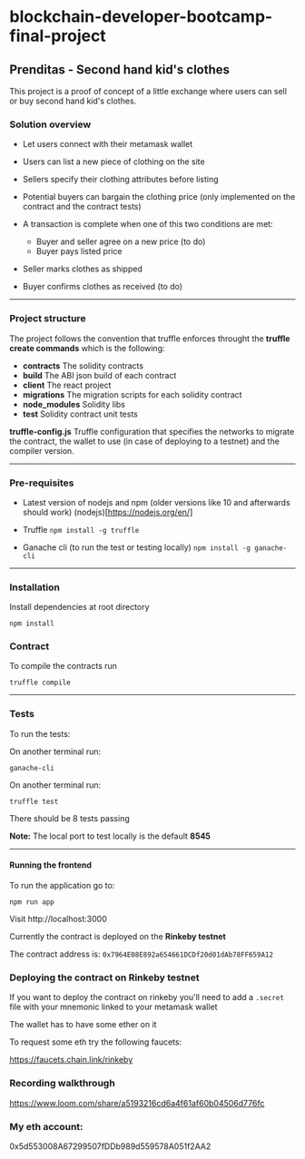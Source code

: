 # blockchain-developer-bootcamp-final-project

## Prenditas - Second hand kid's clothes

This project is a proof of concept of a little exchange where users can sell or buy second hand kid's clothes.

### Solution overview

- Let users connect with their metamask wallet
- Users can list a new piece of clothing on the site
- Sellers specify their clothing attributes before listing
- Potential buyers can bargain the clothing price (only implemented on the contract and the contract tests)

- A transaction is complete when one of this two conditions are met:
  - Buyer and seller agree on a new price (to do)
  - Buyer pays listed price

- Seller marks clothes as shipped
- Buyer confirms clothes as received (to do)

---

### Project structure

The project follows the convention that truffle enforces throught the **truffle create commands** which is
the following:

- **contracts**
The solidity contracts
- **build**
The ABI json build of each contract
- **client**
The react project
- **migrations**
The migration scripts for each solidity contract
- **node_modules**
Solidity libs
- **test**
Solidity contract unit tests

**truffle-config.js**
Truffle configuration that specifies the networks to migrate the contract, the
wallet to use (in case of deploying to a testnet) and the compiler version.

---

### Pre-requisites

- Latest version of nodejs and npm (older versions like 10 and afterwards should work)
(nodejs)[https://nodejs.org/en/]

- Truffle
`npm install -g truffle`

- Ganache cli (to run the test or testing locally)
`npm install -g ganache-cli`

---

### Installation

Install dependencies at root directory

`npm install`

### Contract

To compile the contracts run

`truffle compile`

---

### Tests

To run the tests:

On another terminal run:

`ganache-cli`

On another terminal run:

`truffle test`

There should be 8 tests passing

**Note:** The local port to test locally is the default **8545**

---

#### Running the frontend

To run the application go to:

`npm run app`

Visit http://localhost:3000

Currently the contract is deployed on the **Rinkeby testnet**

The contract address is: `0x7964E08E892a654661DCDf20d01dAb78FF659A12`

### Deploying the contract on Rinkeby testnet

If you want to deploy the contract on rinkeby you'll need to add a
`.secret` file with your mnemonic linked to your metamask wallet

The wallet has to have some ether on it

To request some eth try the following faucets:

https://faucets.chain.link/rinkeby

### Recording walkthrough
https://www.loom.com/share/a5193216cd6a4f61af60b04506d776fc

### My eth account:
0x5d553008A67299507fDDb989d559578A051f2AA2

